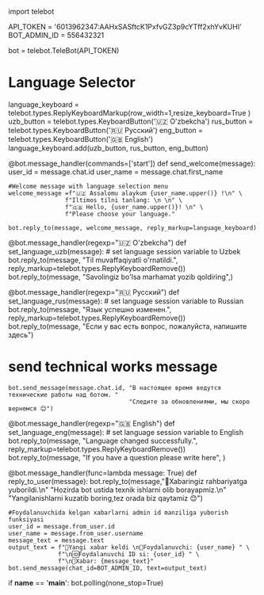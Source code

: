 import telebot


API_TOKEN = '6013962347:AAHxSASftcK1PxfvGZ3p9cYTff2xhYvKUHI'
BOT_ADMIN_ID = 556432321

bot = telebot.TeleBot(API_TOKEN)

# Language Selector
language_keyboard = telebot.types.ReplyKeyboardMarkup(row_width=1,resize_keyboard=True )
uzb_button = telebot.types.KeyboardButton('🇺🇿 O\'zbekcha')
rus_button = telebot.types.KeyboardButton('🇷🇺 Русский')
eng_button = telebot.types.KeyboardButton('🇬🇧 English')
language_keyboard.add(uzb_button, rus_button, eng_button)


@bot.message_handler(commands=['start'])
def send_welcome(message):
    user_id = message.chat.id
    user_name = message.chat.first_name

    #Welcome message with language selection menu
    welcome_message =f"🇺🇿 Assalomu alaykum {user_name.upper()} !\n" \
                    f"Iltimos tilni tanlang: \n \n" \
                    f"🇬🇧 Hello, {user_name.upper()}! \n" \
                    f"Please choose your language."

    bot.reply_to(message, welcome_message, reply_markup=language_keyboard)

@bot.message_handler(regexp="🇺🇿 O\'zbekcha")
def set_language_uzb(message):
    # set language session variable to Uzbek
    bot.reply_to(message, "Til muvaffaqiyatli o'rnatildi.", reply_markup=telebot.types.ReplyKeyboardRemove())
    bot.reply_to(message, "Savolingiz bo'lsa marhamat yozib qoldiring",)


@bot.message_handler(regexp="🇷🇺 Русский")
def set_language_rus(message):
    # set language session variable to Russian
    bot.reply_to(message, "Язык успешно изменен.", reply_markup=telebot.types.ReplyKeyboardRemove())
    bot.reply_to(message, "Если у вас есть вопрос, пожалуйста, напишите здесь")
# send technical works message
    bot.send_message(message.chat.id, "В настоящее время ведутся технические работы над ботом. "
                                      "Следите за обновлениями, мы скоро вернемся 😊")
@bot.message_handler(regexp="🇬🇧 English")
def set_language_eng(message):
    # set language session variable to English
    bot.reply_to(message, "Language changed successfully.", reply_markup=telebot.types.ReplyKeyboardRemove())
    bot.reply_to(message, "If you have a question please write here", )

@bot.message_handler(func=lambda message: True)
def reply_to_user(message):
    bot.reply_to(message,"📩Xabaringiz rahbariyatga yuborildi.\n"
                         "Hozirda bot ustida texnik ishlarni olib borayapmiz.\n"
                         "Yangilanishlarni kuzatib boring,tez orada biz qaytamiz 😊")

    #Foydalanuvchida kelgan xabarlarni admin id manziliga yuborish funksiyasi
    user_id = message.from_user.id
    user_name = message.from_user.username
    message_text = message.text
    output_text = f"📩Yangi xabar keldi \n👤Foydalanuvchi: {user_name} " \
                  f"\n🆔Foydalanuvchi ID si: {user_id} " \
                  f"\n📝Xabar: {message_text}"
    bot.send_message(chat_id=BOT_ADMIN_ID, text=output_text)

if __name__ == '__main__':
    bot.polling(none_stop=True)
